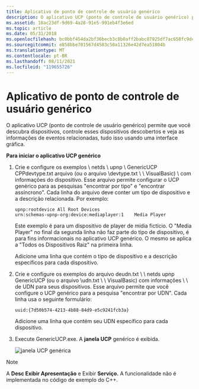 ```yaml
---
title: Aplicativo de ponto de controle de usuário genérico
description: O aplicativo UCP (ponto de controle de usuário genérico) permite que você descubra dispositivos, controle esses dispositivos descobertos e veja as informações de eventos relacionadas, tudo isso usando uma interface gráfica.
ms.assetid: 18ac23df-9d69-4a28-91e5-991eb4f3e6ed
ms.topic: article
ms.date: 05/31/2018
ms.openlocfilehash: bc0bbf454da2bf36becb3c8b0aff2babc87925df7ac658fc9dc7963ba9182fad
ms.sourcegitcommit: e858bbe701567d4583c50a11326e42d7ea51804b
ms.translationtype: MT
ms.contentlocale: pt-BR
ms.lasthandoff: 08/11/2021
ms.locfileid: "119655726"
---
```

# <a name="generic-user-control-point-application"></a>Aplicativo de ponto de controle de usuário genérico

O aplicativo UCP (ponto de controle de usuário genérico) permite que você descubra dispositivos, controle esses dispositivos descobertos e veja as informações de eventos relacionadas, tudo isso usando uma interface gráfica.

**Para iniciar o aplicativo UCP genérico**

1.  Crie e configure os exemplos \\ netds \\ upnp \\ GenericUCP CPPdevtype.txt arquivo (ou o arquivo \\devtype.txt \\ \\ VisualBasic) \\ com informações do dispositivo. Esse arquivo permite configurar o UCP genérico para as pesquisas "encontrar por tipo" e "encontrar assíncrono". Cada linha do arquivo deve conter um tipo de dispositivo e a descrição relacionada. Por exemplo:

    ``` syntax
    upnp:rootdevice All Root Devices
    urn:schemas-upnp-org:device:mediaplayer:1    Media Player
    ```

    Este exemplo é para um dispositivo de player de mídia fictício. O "Media Player" no final da segunda linha não faz parte do tipo de dispositivo, é para fins informacionais no aplicativo UCP genérico. O mesmo se aplica a "Todos os Dispositivos Raiz" na primeira linha.

    Adicione uma linha que contém o tipo de dispositivo e a descrição específicos para cada dispositivo.

2.  Crie e configure os exemplos do arquivo deudn.txt \\ \\ netds upnp GenericUCP (ou o arquivo \\udn.txt \\ \\ VisualBasic) com informações \\ \\ de UDN para seus dispositivos. Esse arquivo permite que você configure o UCP genérico para a pesquisa "encontrar por UDN". Cada linha usa o seguinte formulário:

    ``` syntax
    uuid:{7d50b574-4213-4b88-84d9-e5c9241fcb3a}
    ```

    Adicione uma linha que contém seu UDN específico para cada dispositivo.

3.  Execute GenericUCP.exe. A **janela UCP** genérico é exibida.

    ![janela UCP genérica](images/generic-ucp.png)

> [!Note]  
> A **Desc Exibir Apresentação** e Exibir **Serviço.** A funcionalidade não é implementada no código de exemplo do C++.

 

 

 




